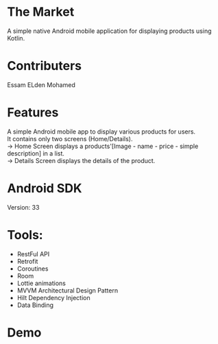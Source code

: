 # The Market
  A simple native Android mobile application for displaying products using Kotlin.
# Contributers
  Essam ELden Mohamed
# Features
 A simple Android mobile app to display various products for users.<br>
 It contains only two screens (Home/Details).<br>
 -> Home Screen displays a products'[Image - name - price - simple description] in a list.<br>
 -> Details Screen displays the details of the product.<br>
# Android SDK
Version: 33 
# Tools:
- RestFul API
- Retrofit
- Coroutines 
- Room
- Lottie animations
- MVVM Architectural Design Pattern
- Hilt Dependency Injection
- Data Binding<br>
# Demo
